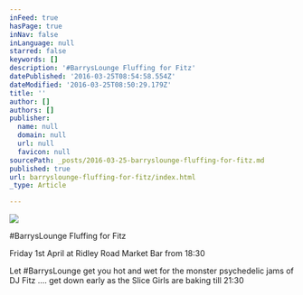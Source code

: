 ```yaml
---
inFeed: true
hasPage: true
inNav: false
inLanguage: null
starred: false
keywords: []
description: '#BarrysLounge Fluffing for Fitz'
datePublished: '2016-03-25T08:54:58.554Z'
dateModified: '2016-03-25T08:50:29.179Z'
title: ''
author: []
authors: []
publisher:
  name: null
  domain: null
  url: null
  favicon: null
sourcePath: _posts/2016-03-25-barryslounge-fluffing-for-fitz.md
published: true
url: barryslounge-fluffing-for-fitz/index.html
_type: Article

---
```

![](https://the-grid-user-content.s3-us-west-2.amazonaws.com/79f4f010-5ae2-4cb2-ae18-fc72f892dcc7.jpg)

\#BarrysLounge Fluffing for Fitz

Friday 1st April at Ridley Road Market Bar from 18:30 

Let \#BarrysLounge get you hot and wet for the monster psychedelic jams of DJ Fitz .... get down early as the Slice Girls are baking till 21:30